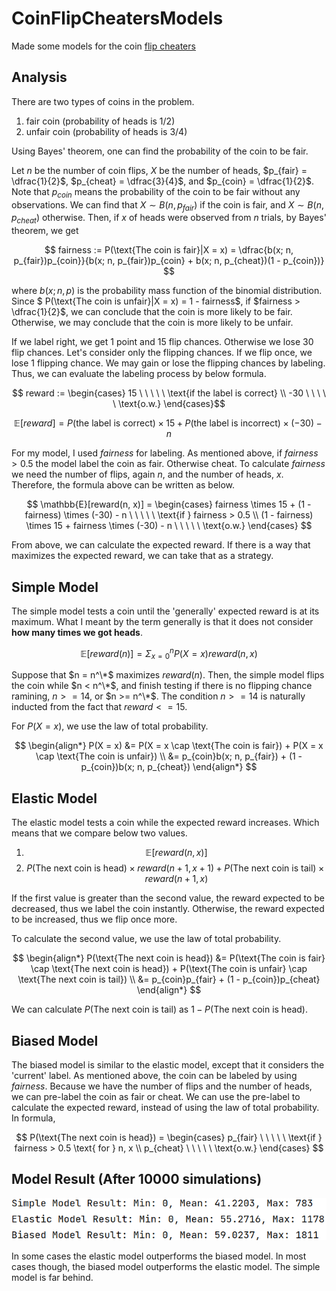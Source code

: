# CoinFlipCheatersModels
Made some models for the coin [flip cheaters](https://primerlearning.org/)

## Analysis
There are two types of coins in the problem.
1. fair coin (probability of heads is 1/2)
2. unfair coin (probability of heads is 3/4)

Using Bayes' theorem, one can find the probability of the coin to be fair. 

Let $n$ be the number of coin flips, $X$ be the number of heads, $p_{fair} = \dfrac{1}{2}$, $p_{cheat} = \dfrac{3}{4}$, and $p_{coin} = \dfrac{1}{2}$. Note that $p_{coin}$ means the probability of the coin to be fair without any observations. We can find that $X \sim B(n, p_{fair})$ if the coin is fair, and $X \sim B(n, p_{cheat})$ otherwise. Then, if $x$ of heads were observed from $n$ trials, by Bayes' theorem, we get

$$ fairness := P(\text{The coin is fair}|X = x) = \dfrac{b(x; n, p_{fair})p_{coin}}{b(x; n, p_{fair})p_{coin} + b(x; n, p_{cheat})(1 - p_{coin})} $$

where $b(x; n, p)$ is the probability mass function of the binomial distribution. Since $ P(\text{The coin is unfair}|X = x) = 1 - fairness$, if $fairness > \dfrac{1}{2}$, we can conclude that the coin is more likely to be fair. Otherwise, we may conclude that the coin is more likely to be unfair.

If we label right, we get 1 point and 15 flip chances. Otherwise we lose 30 flip chances. Let's consider only the flipping chances. If we flip once, we lose 1 flipping chance. We may gain or lose the flipping chances by labeling. Thus, we can evaluate the labeling process by below formula.

$$ reward := \begin{cases}
15 \ \ \ \ \ \text{if the label is correct} \\
-30 \ \ \ \ \ \text{o.w.}
\end{cases}$$

$$ \mathbb{E}[reward] = P(\text{the label is correct}) \times 15 + P(\text{the label is incorrect}) \times (-30) - n $$

For my model, I used $fairness$ for labeling. As mentioned above, if $fairness > 0.5$ the model label the coin as fair. Otherwise cheat. To calculate $fairness$ we need the number of flips, again $n$, and the number of heads, $x$. Therefore, the formula above can be written as below.

$$ \mathbb{E}[reward(n, x)] = \begin{cases}
fairness \times 15 + (1 - fairness) \times (-30) - n \ \ \ \ \ \text{if } fairness > 0.5 \\
(1 - fairness) \times 15 + fairness \times (-30) - n \ \ \ \ \ \text{o.w.}
\end{cases}
$$

From above, we can calculate the expected reward. If there is a way that maximizes the expected reward, we can take that as a strategy.

## Simple Model
The simple model tests a coin until the 'generally' expected reward is at its maximum. What I meant by the term generally is that it does not consider **how many times we got heads**.

$$ \mathbb{E}[reward(n)] = \Sigma_{x = 0}^{n} P(X = x) reward(n, x) $$

Suppose that $n = n^\*$ maximizes $reward(n)$. Then, the simple model flips the coin while $n < n^\*$, and finish testing if there is no flipping chance ramining, $n >= 14$, or $n >= n^\*$. The condition $n >= 14$ is naturally inducted from the fact that $reward <= 15$.

For $P(X = x)$, we use the law of total probability.

$$ \begin{align*} 
P(X = x) &= P(X = x \cap \text{The coin is fair}) + P(X = x \cap \text{The coin is unfair}) \\
&= p_{coin}b(x; n, p_{fair}) + (1 - p_{coin})b(x; n, p_{cheat}) 
\end{align*} $$

## Elastic Model
The elastic model tests a coin while the expected reward increases. Which means that we compare below two values.

1. $$ \mathbb{E}[reward(n, x)] $$
2. $$ P(\text{The next coin is head}) \times reward(n + 1, x + 1) + P(\text{The next coin is tail}) \times reward(n + 1, x) $$

If the first value is greater than the second value, the reward expected to be decreased, thus we label the coin instantly. Otherwise, the reward expected to be increased, thus we flip once more.

To calculate the second value, we use the law of total probability.

$$ \begin{align*} 
P(\text{The next coin is head}) &= P(\text{The coin is fair} \cap \text{The next coin is head}) + P(\text{The coin is unfair} \cap \text{The next coin is tail}) \\
&= p_{coin}p_{fair} + (1 - p_{coin})p_{cheat}
\end{align*} $$

We can calculate $P(\text{The next coin is tail})$ as $1 - P(\text{The next coin is head})$.

## Biased Model
The biased model is similar to the elastic model, except that it considers the 'current' label. As mentioned above, the coin can be labeled by using $fairness$. Because we have the number of flips and the number of heads, we can pre-label the coin as fair or cheat. We can use the pre-label to calculate the expected reward, instead of using the law of total probability. In formula,

$$ P(\text{The next coin is head}) = \begin{cases}
p_{fair} \ \ \ \ \ \text{if } fairness > 0.5 \text{ for } n, x \\
p_{cheat} \ \ \ \ \ \text{o.w.}
\end{cases} $$

## Model Result (After 10000 simulations)
![model result](model_test_result.PNG)

In some cases the elastic model outperforms the biased model. In most cases though, the biased model outperforms the elastic model. The simple model is far behind.
